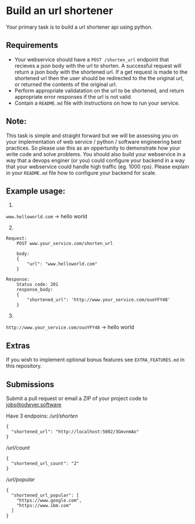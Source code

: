 # Build an url shortener

Your primary task is to build a url shortener api using python.

## Requirements

- Your webservice should have a `POST /shorten_url` endpoint that recieves a json body with the url to shorten. A successful request will return a json body with the shortened url. If a get request is made to the shortened url then the user should be redirected to the the original url, or returned the contents of the original url.
- Perform appropriate validatation on the url to be shortened, and return appropriate error responses if the url is not valid
- Contain a `README.md` file with instructions on how to run your service.

## Note:
This task is simple and straight forward but we will be assessing you on your implementation of web service / python / software engineering best practices. So please use this as an oppertunity to demonstrate how your write code and solve problems. You should also build your webservice in a way that a devops enginer (or you) could configure your backend in a way that your webservice could handle high traffic (eg. 1000 rps). Please explain in your `README.md` file how to configure your backend for scale.

## Example usage:

1)

`www.helloworld.com` -> <html><body> hello world </body> </html>

2)
```
Request:
    POST www.your_service.com/shorten_url

    body:
    {
        "url": "www.helloworld.com"
    }

Response: 
    Status code: 201
    response_body:
    {
        "shortened_url": 'http://www.your_service.com/ouoYFY48'
    }
```
3)

`http://www.your_service.com/ouoYFY48` -> <html><body> hello world </body> </html>


## Extras

If you wish to implement optional bonus features see `EXTRA_FEATURES.md` in this repository.

## Submissions

Submit a pull request or email a ZIP of your project code to [jobs@odwyer.software](mailto:jobs@odwyer.software)


Have 3 endpoins:
*/url/shorten*
```
{
  "shortened_url": "http://localhost:5002/3GmvnmAo"
}
```

*/url/count*
```
{
  "shortened_url_count": "2"
}
```

*/url/popular*
```
{
  "shortened_url_popular": [
    "https://www.google.com",
    "https://www.ibm.com"
  ]
}
```
